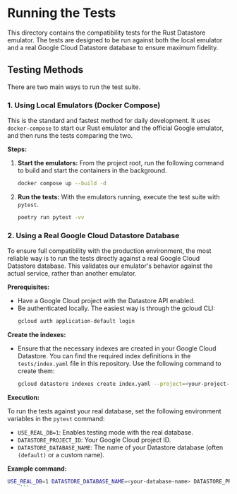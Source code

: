 # Running the Tests

This directory contains the compatibility tests for the Rust Datastore emulator. The tests are designed to be run against both the local emulator and a real Google Cloud Datastore database to ensure maximum fidelity.

## Testing Methods

There are two main ways to run the test suite.

### 1. Using Local Emulators (Docker Compose)

This is the standard and fastest method for daily development. It uses `docker-compose` to start our Rust emulator and the official Google emulator, and then runs the tests comparing the two.

**Steps:**

1.  **Start the emulators:**
    From the project root, run the following command to build and start the containers in the background.

    ```bash
    docker compose up --build -d
    ```

2.  **Run the tests:**
    With the emulators running, execute the test suite with `pytest`.

    ```bash
    poetry run pytest -vv
    ```

### 2. Using a Real Google Cloud Datastore Database

To ensure full compatibility with the production environment, the most reliable way is to run the tests directly against a real Google Cloud Datastore database. This validates our emulator's behavior against the actual service, rather than another emulator.

**Prerequisites:**

-   Have a Google Cloud project with the Datastore API enabled.
-   Be authenticated locally. The easiest way is through the gcloud CLI:
    ```bash
    gcloud auth application-default login
    ```

**Create the indexes:**
-   Ensure that the necessary indexes are created in your Google Cloud Datastore. You can find the required index definitions in the `tests/index.yaml` file in this repository. Use the following command to create them:

    ```bash
    gcloud datastore indexes create index.yaml --project=<your-project-id> --database=<your-database-name>
    ```

**Execution:**

To run the tests against your real database, set the following environment variables in the `pytest` command:

-   `USE_REAL_DB=1`: Enables testing mode with the real database.
-   `DATASTORE_PROJECT_ID`: Your Google Cloud project ID.
-   `DATASTORE_DATABASE_NAME`: The name of your Datastore database (often `(default)` or a custom name).

**Example command:**

```bash
USE_REAL_DB=1 DATASTORE_DATABASE_NAME=<your-database-name> DATASTORE_PROJECT_ID=<your-project-id> poetry run pytest -vv
    ```
